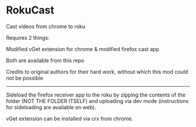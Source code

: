 # RokuCast
Cast videos from chrome to roku


Requires 2 things:

Modified vGet extension for chrome & modified firefox cast app

Both are available from this repo

Credits to original authors for their hard work, without which this mod could not be possible


------

Sideload the firefox receiver app to the roku by zipping the contents of the folder (NOT THE FOLDER ITSELF) and uploading via dev mode (instructions for sideloading are available on web).

vGet extension can be installed via crx from chrome.
